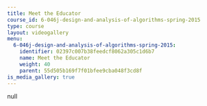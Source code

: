 ```yaml
---
title: Meet the Educator
course_id: 6-046j-design-and-analysis-of-algorithms-spring-2015
type: course
layout: videogallery
menu:
  6-046j-design-and-analysis-of-algorithms-spring-2015:
    identifier: 02397c007b38feedcf8062a305c1d6b7
    name: Meet the Educator
    weight: 40
    parent: 55d505b169f7f01bfee9cba048f3cd8f
is_media_gallery: true
---
```

null